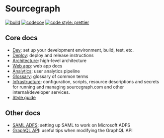 # Sourcegraph

[![build](https://badge.buildkite.com/00bbe6fa9986c78b8e8591cffeb0b0f2e8c4bb610d7e339ff6.svg?branch=master)](https://buildkite.com/sourcegraph/sourcegraph)
[![codecov](https://codecov.io/gh/sourcegraph/sourcegraph/branch/master/graph/badge.svg?token=aV9CcZQB4l)](https://codecov.io/gh/sourcegraph/sourcegraph)
[![code style: prettier](https://img.shields.io/badge/code_style-prettier-ff69b4.svg)](https://github.com/prettier/prettier)

## Core docs

- [Dev](./docs/dev.md): set up your development environment, build, test, etc.
- [Deploy](./docs/deployment.md): deploy and release instructions
- [Architecture](./docs/architecture.md): high-level architecture
- [Web app](./web/README.md): web app docs
- [Analytics](./docs/analytics.md): user analytics pipeline
- [Glossary](./docs/glossary.md): glossary of common terms
- [Infrastructure](https://github.com/sourcegraph/infrastructure): configuration, scripts, resource descriptions and secrets for running and managing sourcegraph.com and other internal/developer services.
- [Style guide](./docs/style.md)

## Other docs

- [SAML ADFS](./docs/saml-adfs.md): setting up SAML to work on Microsoft ADFS
- [GraphQL API](./docs/api.md): useful tips when modifying the GraphQL API
